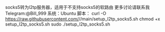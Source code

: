 socks5转为l2tp服务器，适用于不支持socks5的软路由
更多讨论请联系我Telegram:@Bill_999
系统：Ubuntu
脚本：
curl -O https://raw.githubusercontent.com/<your-username>/<repository-name>/main/setup_l2tp_socks5.sh
chmod +x setup_l2tp_socks5.sh
sudo ./setup_l2tp_socks5.sh
